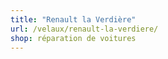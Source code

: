 ```yaml
---
title: "Renault la Verdière"
url: /velaux/renault-la-verdiere/
shop: réparation de voitures
---
```

